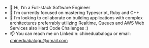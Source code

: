 - 👋 Hi, I’m a Full-stack Software Engineer
- 🌱 I’m currently focused on mastering Typescript, Ruby and C++
- 💞️ I’m looking to collaborate on building applications with complex architectures preferrably utilizing Realtime, Queues and AWS Web Services also Hard Code Challenges :)
- 📫 You can reach me on LinkedIn: chineduabalogu or email: chineduabalogu@gmail.com

<!---
chineduabalogu/chineduabalogu is a ✨ special ✨ repository because its `README.md` (this file) appears on your GitHub profile.
You can click the Preview link to take a look at your changes.
--->
